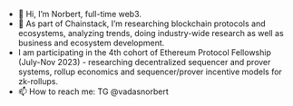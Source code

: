 - 👋 Hi, I’m Norbert, full-time web3.
- 🌱 As part of Chainstack, I’m researching blockchain protocols and ecosystems, analyzing trends, doing industry-wide research as well as business and ecosystem development.
- I am participating in the 4th cohort of Ethereum Protocol Fellowship (July-Nov 2023) - researching decentralized sequencer and prover systems, rollup economics and sequencer/prover incentive models for zk-rollups.
- 📫 How to reach me: TG @vadasnorbert 
